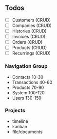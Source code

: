 ## Todos
- [ ] Customers (CRUD)
- [ ] Companies (CRUD)
- [ ] Histories (CRUD)
- [ ] Invoices (CRUD)
- [ ] Orders (CRUD)
- [ ] Products (CRUD)
- [ ] Recurrings (CRUD)

### Navigation Group
- Contacts 10-30
- Transactions 40-60
- Products 70-90
- System 100-120
- Users 130-150

### Projects
- timeline
- kanban
- file/documents
